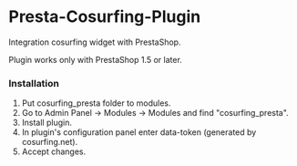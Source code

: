# Presta-Cosurfing-Plugin
Integration cosurfing widget with PrestaShop.

Plugin works only with PrestaShop 1.5 or later.

### Installation ###
1. Put cosurfing_presta folder to modules.
2. Go to Admin Panel -> Modules -> Modules and find "cosurfing_presta".
3. Install plugin.
4. In plugin's configuration panel enter data-token (generated by cosurfing.net).
5. Accept changes.



